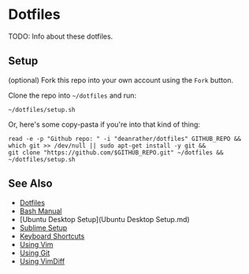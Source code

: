 # Dotfiles

TODO: Info about these dotfiles.

## Setup

(optional) Fork this repo into your own account using the `Fork` button.

Clone the repo into `~/dotfiles` and run:

	~/dotfiles/setup.sh

Or, here's some copy-pasta if you're into that kind of thing:

```
read -e -p "Github repo: " -i "deanrather/dotfiles" GITHUB_REPO &&
which git >> /dev/null || sudo apt-get install -y git &&
git clone "https://github.com/$GITHUB_REPO.git" ~/dotfiles &&
~/dotfiles/setup.sh
```

## See Also

- [Dotfiles](http://github.com/dotfiles)
- [Bash Manual](http://linux.die.net/man/1/bash)
- [Ubuntu Desktop Setup](Ubuntu Desktop Setup.md)
- [Sublime Setup](https://gist.github.com/deanrather/2885590)
- [Keyboard Shortcuts](https://gist.github.com/deanrather/2915320)
- [Using Vim](https://gist.github.com/deanrather/7310797)
- [Using Git](https://gist.github.com/deanrather/5572701)
- [Using VimDiff](https://gist.github.com/mattratleph/4026987)
